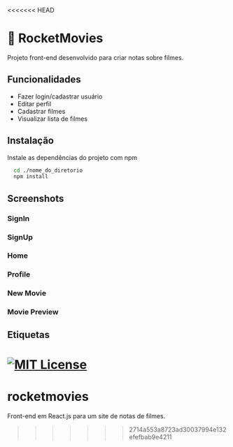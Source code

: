 <<<<<<< HEAD

# 🎥 RocketMovies

Projeto front-end desenvolvido para criar notas sobre filmes.

## Funcionalidades

- Fazer login/cadastrar usuário
- Editar perfil
- Cadastrar filmes
- Visualizar lista de filmes

## Instalação

Instale as dependências do projeto com npm

```bash
  cd ./nome_do_diretorio
  npm install
```
    
## Screenshots

### SignIn


### SignUp


### Home


### Profile


### New Movie


### Movie Preview


## Etiquetas

[![MIT License](https://img.shields.io/badge/License-MIT-green.svg)](https://choosealicense.com/licenses/mit/)
=======
# rocketmovies
Front-end em React.js para um site de notas de filmes.
>>>>>>> 2714a553a8723ad30037994e132efefbab9e4211
